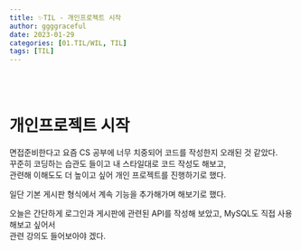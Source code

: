 ```yaml
---
title: ✨TIL - 개인프로젝트 시작
author: ggggraceful
date: 2023-01-29
categories: [01.TIL/WIL, TIL]
tags: [TIL]
---
```


<br/>
<br/>

# 개인프로젝트 시작

면접준비한다고 요즘 CS 공부에 너무 치중되어 코드를 작성한지 오래된 것 같았다.  
꾸준히 코딩하는 습관도 들이고 내 스타일대로 코드 작성도 해보고,  
관련해 이해도도 더 높이고 싶어 개인 프로젝트를 진행하기로 했다.  

일단 기본 게시판 형식에서 계속 기능을 추가해가며 해보기로 했다.  

오늘은 간단하게 로그인과 게시판에 관련된 API를 작성해 보았고,
MySQL도 직접 사용해보고 싶어서  
관련 강의도 들어보아야 겠다.  



